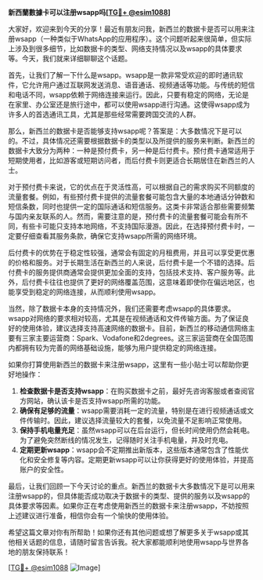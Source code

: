 **新西蘭數據卡可以注册wsapp吗[[TG💪+ @esim1088](https://t.me/s/esim1088)]**

大家好，欢迎来到今天的分享！最近有朋友问我，新西兰的数据卡是否可以用来注册wsapp（一种类似于WhatsApp的应用程序）。这个问题听起来很简单，但实际上涉及到很多细节，比如数据卡的类型、网络支持情况以及wsapp的具体要求等。今天，我们就来详细聊聊这个话题。

首先，让我们了解一下什么是wsapp。wsapp是一款非常受欢迎的即时通讯软件，它允许用户通过互联网发送消息、语音通话、视频通话等功能。与传统的短信和电话不同，wsapp依赖于网络连接来运行。因此，只要有稳定的网络，无论是在家里、办公室还是旅行途中，都可以使用wsapp进行沟通。这使得wsapp成为许多人的首选通讯工具，尤其是那些经常需要跨国交流的人群。

那么，新西兰的数据卡是否能够支持wsapp呢？答案是：大多数情况下是可以的。不过，具体情况还需要根据数据卡的类型以及所提供的服务来判断。新西兰的数据卡大致分为两种：一种是预付费卡，另一种是后付费卡。预付费卡通常适用于短期使用者，比如游客或短期访问者，而后付费卡则更适合长期居住在新西兰的人士。

对于预付费卡来说，它的优点在于灵活性高，可以根据自己的需求购买不同额度的流量套餐。例如，有些预付费卡提供的流量套餐可能包含大量的本地通话分钟数和短信条数，同时也提供一定的国际通话和短信服务。这类卡非常适合那些需要频繁与国内亲友联系的人。然而，需要注意的是，预付费卡的流量套餐可能会有所不同，有些卡可能只支持本地网络，不支持国际漫游。因此，在选择预付费卡时，一定要仔细查看其服务条款，确保它支持wsapp所需的网络环境。

后付费卡的优势在于稳定性较强，通常会有固定的月租费用，并且可以享受更优惠的价格和服务。对于长期生活在新西兰的人来说，后付费卡是一个不错的选择。后付费卡的服务提供商通常会提供更加全面的支持，包括技术支持、客户服务等。此外，后付费卡往往也提供了更好的网络覆盖范围，这意味着即使你在偏远地区，也能享受到稳定的网络连接，从而顺利使用wsapp。

当然，除了数据卡本身的支持情况外，我们还需要考虑wsapp的具体要求。wsapp对网络的要求相对较高，尤其是在视频通话和文件传输方面。为了保证良好的使用体验，建议选择支持高速网络的数据卡。目前，新西兰的移动通信网络主要有三家主要运营商：Spark、Vodafone和2degrees。这三家运营商在全国范围内都拥有较为完善的网络基础设施，能够为用户提供稳定的网络连接。

如果你打算使用新西兰的数据卡来注册wsapp，这里有一些小贴士可以帮助你更好地操作：

1. **检查数据卡是否支持wsapp**：在购买数据卡之前，最好先咨询客服或者查阅官方网站，确认该卡是否支持wsapp所需的功能。
2. **确保有足够的流量**：wsapp需要消耗一定的流量，特别是在进行视频通话或文件传输时。因此，建议选择流量较大的套餐，以免流量不足影响正常使用。
3. **保持手机电量充足**：虽然wsapp可以在后台运行，但长时间使用仍然会耗电。为了避免突然断线的情况发生，记得随时关注手机电量，并及时充电。
4. **定期更新wsapp**：wsapp会不定期推出新版本，这些版本通常包含了性能优化和安全修复等内容。定期更新wsapp可以让你获得更好的使用体验，并提高账户的安全性。

最后，让我们回顾一下今天讨论的重点。新西兰的数据卡大多数情况下是可以用来注册wsapp的，但具体能否成功取决于数据卡的类型、提供的服务以及wsapp的具体要求等因素。如果你正在考虑使用新西兰的数据卡来注册wsapp，不妨按照上述建议进行准备，相信你会有一个愉快的使用体验。

希望这篇文章对你有所帮助！如果你还有其他问题或想了解更多关于wsapp或其他相关话题的信息，请随时留言告诉我。祝大家都能顺利地使用wsapp与世界各地的朋友保持联系！

[[TG💪+ @esim1088](https://t.me/s/esim1088) ![Image](https://i.postimg.cc/4NQfJmqS/Snipaste-2025-05-13-00-14-12.png)]